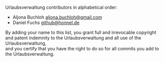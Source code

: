 Urlaubsverwaltung contributors in alphabetical order:

* Aljona Buchloh <aljona.buchloh@gmail.com>
* Daniel Fuchs <github@honnel.de>

By adding your name to this list, you grant full and irrevocable copyright  
and patent indemnity to the Urlaubsverwaltung and all use of the Urlaubsverwaltung,  
and you certify that you have the right to do so for all commits you add to the Urlaubsverwaltung.
